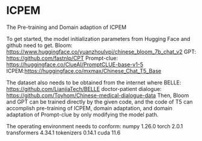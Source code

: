 # ICPEM
The Pre-training and Domain adaption of ICPEM

To get started, the model initialization parameters from Hugging Face and github need to get.
Bloom: https://www.huggingface.co/yuanzhoulvpi/chinese_bloom_7b_chat_v2
GPT: https://github.com/fastnlp/CPT
Prompt-clue: https://huggingface.co/ClueAI/PromptCLUE-base-v1-5
ICPEM:https://huggingface.co/mxmax/Chinese_Chat_T5_Base

The dataset also needs to be obtained from the internet where 
BELLE: https://github.com/LianjiaTech/BELLE
doctor-patient dialogue: https://github.com/Toyhom/Chinese-medical-dialogue-data
Then, Bloom and GPT can be trained directly by the given code, and the code of T5 can accomplish pre-training of ICPEM, domain adaptation, and domain adaptation of Prompt-clue by only modifying the model path.

The operating environment needs to conform:
numpy                         1.26.0
torch                         2.0.1
transformers                  4.34.1
tokenizers                    0.14.1
cuda                          11.6
